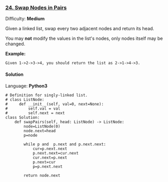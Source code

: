 ### [24\. Swap Nodes in Pairs](https://leetcode.com/problems/swap-nodes-in-pairs/)

Difficulty: **Medium**


Given a linked list, swap every two adjacent nodes and return its head.

You may **not** modify the values in the list's nodes, only nodes itself may be changed.

**Example:**

```
Given 1->2->3->4, you should return the list as 2->1->4->3.
```


#### Solution

Language: **Python3**

```python3
# Definition for singly-linked list.
# class ListNode:
#     def __init__(self, val=0, next=None):
#         self.val = val
#         self.next = next
class Solution:
    def swapPairs(self, head: ListNode) -> ListNode:
        node=ListNode(0)
        node.next=head
        p=node
        
        while p and  p.next and p.next.next:
            cur=p.next.next
            p.next.next=cur.next
            cur.next=p.next
            p.next=cur
            p=p.next.next
        
        return node.next
```
